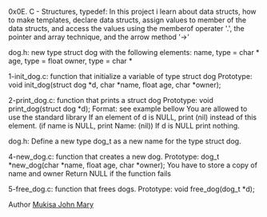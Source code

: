 0x0E. C - Structures, typedef: In this project i learn about data structs, how
to make templates, declare data structs, assign values to member of the data
structs, and access the values using the memberof operater '.', the pointer
and array technique, and the arrow method '->'

dog.h: new type struct dog with the following elements:
name, type = char *
age, type = float
owner, type = char *

1-init_dog.c: function that initialize a variable of type struct dog
Prototype: void init_dog(struct dog *d, char *name, float age, char *owner);

2-print_dog.c: function that prints a struct dog
Prototype: void print_dog(struct dog *d);
Format: see example bellow
You are allowed to use the standard library
If an element of d is NULL, print (nil) instead of this element. (if name is
NULL, print Name: (nil))
If d is NULL print nothing.

dog.h: Define a new type dog_t as a new name for the type struct dog.

4-new_dog.c: function that creates a new dog.
Prototype: dog_t *new_dog(char *name, float age, char *owner);
You have to store a copy of name and owner
Return NULL if the function fails

5-free_dog.c: function that frees dogs.
Prototype: void free_dog(dog_t *d);

Author
[Mukisa John Mary](https://github.com/John-Mary-M)